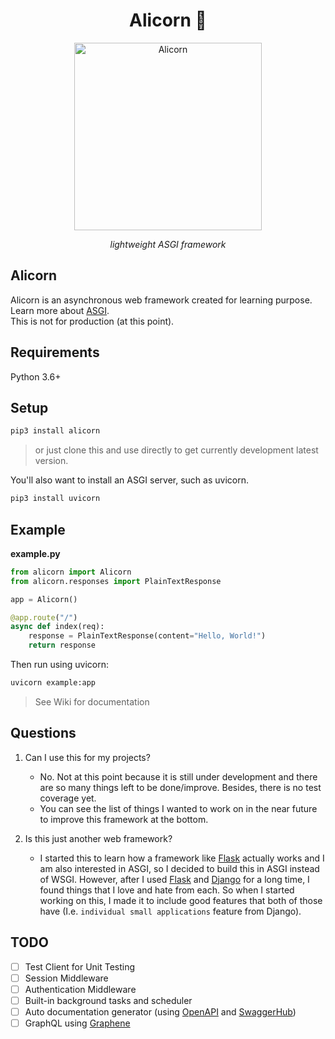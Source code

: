 <h1 align="center">Alicorn 🦄</h1>  
<p align="center">
<img src="https://i.ya-webdesign.com/images/flying-unicorn-png-5.png" height="300" alt="Alicorn"/>
</p>
<p align="center"><i>lightweight ASGI framework</i> </p>

## Alicorn

Alicorn is an asynchronous web framework created for learning purpose. Learn more about <a href="https://asgi.readthedocs.io/en/latest/" target="_blank">ASGI</a>.  
This is not for production (at this point). 

## Requirements

Python 3.6+

## Setup

```bash
pip3 install alicorn
```

> or just clone this and use directly to get currently development latest version.

You'll also want to install an ASGI server, such as uvicorn.

```bash
pip3 install uvicorn
```

## Example

**example.py**
```python
from alicorn import Alicorn
from alicorn.responses import PlainTextResponse

app = Alicorn()

@app.route("/")
async def index(req):
    response = PlainTextResponse(content="Hello, World!")
    return response
```

Then run using uvicorn:

```bash
uvicorn example:app
```

> See Wiki for documentation

## Questions

1. Can I use this for my projects?
    - No. Not at this point because it is still under development and there are so many things left to be done/improve. Besides, there is no test coverage yet.
    - You can see the list of things I wanted to work on in the near future to improve this framework at the bottom.

2. Is this just another web framework?
    - I started this to learn how a framework like <a href="https://palletsprojects.com/p/flask/" target="_blank">Flask</a> actually works and I am also interested in ASGI, so I decided to build this in ASGI instead of WSGI. However, after I used <a href="https://palletsprojects.com/p/flask/" target="_blank">Flask</a> and <a href="https://www.djangoproject.com" target="_blank">Django</a> for a long time, I found things that I love and hate from each. So when I started working on this, I made it to include good features that both of those have (I.e. `individual small applications` feature from Django).

## TODO

- [ ] Test Client for Unit Testing
- [ ] Session Middleware
- [ ] Authentication Middleware
- [ ] Built-in background tasks and scheduler
- [ ] Auto documentation generator (using <a href="https://swagger.io/solutions/api-design/" target="_blank">OpenAPI</a> and <a href="https://swagger.io/tools/swaggerhub/" target="_blank">SwaggerHub</a>)
- [ ] GraphQL using <a href="https://graphene-python.org" target="_blank">Graphene</a>
